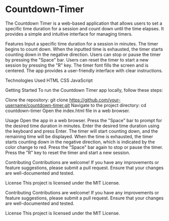 # Countdown-Timer
The Countdown Timer is a web-based application that allows users to set a specific time duration for a session and count down until the time elapses. It provides a simple and intuitive interface for managing timers.

Features
Input a specific time duration for a session in minutes.
The timer begins to count down.
When the inputted time is exhausted, the timer starts counting down in the negative direction.
Users can stop or pause the timer by pressing the "Space" bar.
Users can reset the timer to start a new session by pressing the "R" key.
The timer font fills the screen and is centered.
The app provides a user-friendly interface with clear instructions.

Technologies Used
HTML
CSS
JavaScript

Getting Started
To run the Countdown Timer app locally, follow these steps:

Clone the repository: git clone https://github.com/your-username/countdown-timer.git
Navigate to the project directory: cd countdown-timer
Open the index.html file in a web browser.

Usage
Open the app in a web browser.
Press the "Space" bar to prompt for the desired time duration in minutes.
Enter the desired time duration using the keyboard and press Enter.
The timer will start counting down, and the remaining time will be displayed.
When the time is exhausted, the timer starts counting down in the negative direction, which is indicated by the color change to red.
Press the "Space" bar again to stop or pause the timer.
Press the "R" key to reset the timer and start a new session.

Contributing
Contributions are welcome! If you have any improvements or feature suggestions, please submit a pull request. Ensure that your changes are well-documented and tested.

License
This project is licensed under the MIT License.

Contributing
Contributions are welcome! If you have any improvements or feature suggestions, please submit a pull request. Ensure that your changes are well-documented and tested.

License
This project is licensed under the MIT License.
